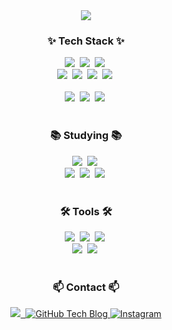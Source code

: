 <!--타이틀 부분-->
<div align="center">
  <img src="https://capsule-render.vercel.app/api?type=waving&height=300&color=gradient&text=jaehee's%20github" />
</div>

<!--내용 부분-->
<h3 align="center">✨ Tech Stack ✨</h3>
<div align="center">
  <img src="https://img.shields.io/badge/Python-3670A0?style=for-the-badge&logo=python&logoColor=ffdd54" />&nbsp
  <img src="https://img.shields.io/badge/TensorFlow-FFFDE7.svg?style=for-the-badge&logo=TensorFlow&logoColor=ff6f00" />&nbsp
  <img src="https://img.shields.io/badge/Pytorch-BBB6B5.svg?style=for-the-badge&logo=PyTorch&logoColor=EE4C2C" />&nbsp
</div>

<div align="center">
  <img src="https://img.shields.io/badge/C-C5FAFF.svg?style=for-the-badge&logo=c&logoColor=A8B9CC" />&nbsp
  <img src="https://img.shields.io/badge/C++-C5FAFF.svg?style=for-the-badge&logo=cplusplus&logoColor=00599C" />&nbsp
  <img src="https://img.shields.io/badge/Pandas-EBC67E.svg?style=for-the-badge&logo=pandas&logoColor=150458" />&nbsp
  <img src="https://img.shields.io/badge/Numpy-FFF9ED.svg?style=for-the-badge&logo=numpy&logoColor=013243" />&nbsp  
</div>

<br>

<div align="center">
  <img src="https://img.shields.io/badge/R-F8F799.svg?style=for-the-badge&logo=r&logoColor=276DC3" />&nbsp
  <img src="https://img.shields.io/badge/html5-E34F26.svg?style=for-the-badge&logo=html5&logoColor=white" />&nbsp
    <img src="https://img.shields.io/badge/css3-1572B6.svg?style=for-the-badge&logo=css3&logoColor=white" />&nbsp
</div>

<br>

<h3 align="center">📚 Studying 📚</h3>
<div align="center">
  <img src="https://img.shields.io/badge/Docker-EF3F56.svg?style=for-the-badge&logo=docker&logoColor=2496ED" />&nbsp
  <img src="https://img.shields.io/badge/FastAPI-696969.svg?style=for-the-badge&logo=fastapi&logoColor=009688" />&nbsp
</div>

<div align="center">
  <img src="https://img.shields.io/badge/JavaScript-F7DF1E.svg?style=for-the-badge&logo=javascript&logoColor=20232a" />&nbsp
  <img src="https://img.shields.io/badge/Flutter-FAFABD.svg?style=for-the-badge&logo=flutter&logoColor=02569B" />&nbsp
  <img src="https://img.shields.io/badge/Dart-9BD547.svg?style=for-the-badge&logo=dart&logoColor=0175C2" />&nbsp
</div>

<br>

<h3 align="center">🛠 Tools 🛠</h3>
<div align="center">
  <img src="https://img.shields.io/badge/Git-F05033.svg?style=for-the-badge&logo=git&logoColor=white" />&nbsp
  <img src="https://img.shields.io/badge/Github-181717.svg?style=for-the-badge&logo=github&logoColor=white" />&nbsp
  <img src="https://img.shields.io/badge/Notion-F3F3F3.svg?style=for-the-badge&logo=notion&logoColor=black" />&nbsp
</div>

<div align="center">
  <img src="https://img.shields.io/badge/Figma-FFFFFF.svg?style=for-the-badge&logo=figma&logoColor=F24E1E" />&nbsp
  <img src="https://img.shields.io/badge/Slack-FFFDE7.svg?style=for-the-badge&logo=slack&logoColor=4A154B" />&nbsp
</div>

<br>

<h3 align="center">📫 Contact 📫</h3>
<div align="center">
  <a href="https://jaehee831.notion.site/Hi-I-m-Jaehee-7869403b0bca403aabcfd7ae5e4cc1c3?pvs=4" target="_blank">
    <img src="https://img.shields.io/badge/CV-66DEB1?style=for-the-badge&logo=Notion&logoColor=000000" />&nbsp
  </a>
  <a href="https://jaehee831.github.io/" target="_blank">
  <img src="https://img.shields.io/badge/Tech Blog-FCBFBD?style=for-the-badge&logo=GitHub&logoColor=181717" alt="GitHub Tech Blog"/>
  </a>
  <a href="https://www.instagram.com/jae_pee831/" target="_blank">
    <img src="https://img.shields.io/badge/Instagram-B2FCE4?style=for-the-badge&logo=Instagram&logoColor=E4405F" alt="Instagram"/>
  </a>
</div>
